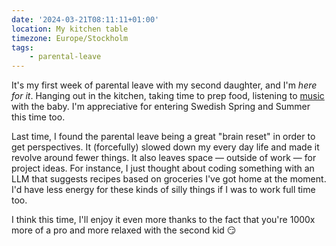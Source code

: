 ```yaml
---
date: '2024-03-21T08:11:11+01:00'
location: My kitchen table
timezone: Europe/Stockholm
tags:
    - parental-leave
---
```


It's my first week of parental leave with my second daughter, and I'm _here for it_. Hanging out in the kitchen, taking
time to prep food, listening to [music](https://open.spotify.com/album/15q7N7Wo307mfjqR29NpjF?si=Nn2sveRrT-63afwfTtq6WQ)
with the baby. I'm appreciative for entering Swedish Spring and Summer this time too.

Last time, I found the parental leave being a great "brain reset" in order to get perspectives. It (forcefully) slowed
down my every day life and made it revolve around fewer things. It also leaves space — outside of work — for project
ideas. For instance, I just thought about coding something with an LLM that suggests recipes based on groceries I've got
home at the moment. I'd have less energy for these kinds of silly things if I was to work full time too.

I think this time, I'll enjoy it even more thanks to the fact that you're 1000x more of a pro and more relaxed with the
second kid 😏
